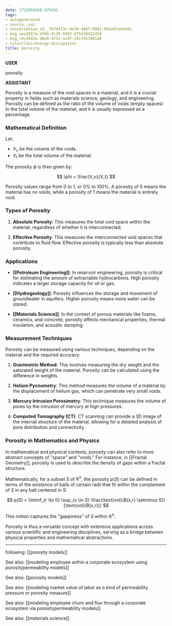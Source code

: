 ```yaml
---
date: 1722050458.979292
tags:
- autogenerated
- source__oai
- conversation_id__fbfd473c-de39-448f-8881-891e0fadcb4a
- msg_aaa2817a-4f6b-4c30-9d92-0f5d39d21d29
- msg_c9cd942e-dbe9-4f31-ac9f-29c3fe7065d8
- colorclass/energy-dissipation
title: porosity
---
```


**USER**

porosity


**ASSISTANT**

Porosity is a measure of the void spaces in a material, and it is a crucial property in fields such as materials science, geology, and engineering. Porosity can be defined as the ratio of the volume of voids (empty spaces) to the total volume of the material, and it is usually expressed as a percentage.

### Mathematical Definition

Let:
- $V_v$ be the volume of the voids.
- $V_t$ be the total volume of the material.

The porosity $\phi$ is then given by:

$$
\phi = \frac{V_v}{V_t}
$$

Porosity values range from 0 to 1, or 0% to 100%. A porosity of 0 means the material has no voids, while a porosity of 1 means the material is entirely void.

### Types of Porosity

1. **Absolute Porosity**: This measures the total void space within the material, regardless of whether it is interconnected.

2. **Effective Porosity**: This measures the interconnected void spaces that contribute to fluid flow. Effective porosity is typically less than absolute porosity.

### Applications

- **[[Petroleum Engineering]]**: In reservoir engineering, porosity is critical for estimating the amount of extractable hydrocarbons. High porosity indicates a larger storage capacity for oil or gas.
  
- **[[Hydrogeology]]**: Porosity influences the storage and movement of groundwater in aquifers. Higher porosity means more water can be stored.

- **[[Materials Science]]**: In the context of porous materials like foams, ceramics, and concrete, porosity affects mechanical properties, thermal insulation, and acoustic damping.

### Measurement Techniques

Porosity can be measured using various techniques, depending on the material and the required accuracy:

1. **Gravimetric Method**: This involves measuring the dry weight and the saturated weight of the material. Porosity can be calculated using the difference in weights.

2. **Helium Pycnometry**: This method measures the volume of a material by the displacement of helium gas, which can penetrate very small voids.

3. **Mercury Intrusion Porosimetry**: This technique measures the volume of pores by the intrusion of mercury at high pressures.

4. **Computed Tomography (CT)**: CT scanning can provide a 3D image of the internal structure of the material, allowing for a detailed analysis of pore distribution and connectivity.

### Porosity in Mathematics and Physics

In mathematical and physical contexts, porosity can also refer to more abstract concepts of "space" and "voids." For instance, in [[Fractal Geometry]], porosity is used to describe the density of gaps within a fractal structure. 

Mathematically, for a subset $S$ of $\mathbb{R}^n$, the porosity $p(S)$ can be defined in terms of the existence of balls of certain radii that fit within the complement of $S$ in any ball centered in $S$:

$$
p(S) = \liminf_{r \to 0} \sup_{x \in S} \frac{\text{vol}(B(x,r) \setminus S)}{\text{vol}(B(x,r))}
$$

This notion captures the "gappiness" of $S$ within $\mathbb{R}^n$.

Porosity is thus a versatile concept with extensive applications across various scientific and engineering disciplines, serving as a bridge between physical properties and mathematical abstractions.


---


following: [[porosity models]]

See also: [[modeling employee within a corporate ecosystem using porositypermeability models]]


See also: [[porosity models]]


See also: [[modeling market value of labor as a kind of permeability pressure or porosity measure]]


See also: [[modeling employee churn and flux through a corporate ecosystem via porositypermeability models]]


See also: [[materials science]]